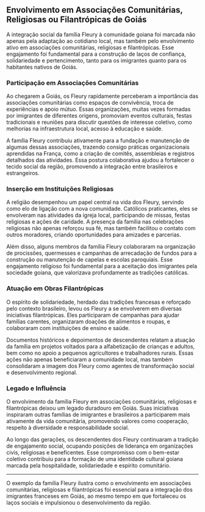 ## Envolvimento em Associações Comunitárias, Religiosas ou Filantrópicas de Goiás

A integração social da família Fleury à comunidade goiana foi marcada não apenas pela adaptação ao cotidiano local, mas também pelo envolvimento ativo em associações comunitárias, religiosas e filantrópicas. Esse engajamento foi fundamental para a construção de laços de confiança, solidariedade e pertencimento, tanto para os imigrantes quanto para os habitantes nativos de Goiás.

### Participação em Associações Comunitárias

Ao chegarem a Goiás, os Fleury rapidamente perceberam a importância das associações comunitárias como espaços de convivência, troca de experiências e apoio mútuo. Essas organizações, muitas vezes formadas por imigrantes de diferentes origens, promoviam eventos culturais, festas tradicionais e reuniões para discutir questões de interesse coletivo, como melhorias na infraestrutura local, acesso à educação e saúde.

A família Fleury contribuiu ativamente para a fundação e manutenção de algumas dessas associações, trazendo consigo práticas organizacionais aprendidas na França, como a criação de comitês, assembleias e registros detalhados das atividades. Essa postura colaborativa ajudou a fortalecer o tecido social da região, promovendo a integração entre brasileiros e estrangeiros.

### Inserção em Instituições Religiosas

A religião desempenhou um papel central na vida dos Fleury, servindo como elo de ligação com a nova comunidade. Católicos praticantes, eles se envolveram nas atividades da igreja local, participando de missas, festas religiosas e ações de caridade. A presença da família nas celebrações religiosas não apenas reforçou sua fé, mas também facilitou o contato com outros moradores, criando oportunidades para amizades e parcerias.

Além disso, alguns membros da família Fleury colaboraram na organização de procissões, quermesses e campanhas de arrecadação de fundos para a construção ou manutenção de capelas e escolas paroquiais. Esse engajamento religioso foi fundamental para a aceitação dos imigrantes pela sociedade goiana, que valorizava profundamente as tradições católicas.

### Atuação em Obras Filantrópicas

O espírito de solidariedade, herdado das tradições francesas e reforçado pelo contexto brasileiro, levou os Fleury a se envolverem em diversas iniciativas filantrópicas. Eles participaram de campanhas para ajudar famílias carentes, organizaram doações de alimentos e roupas, e colaboraram com instituições de ensino e saúde.

Documentos históricos e depoimentos de descendentes relatam a atuação da família em projetos voltados para a alfabetização de crianças e adultos, bem como no apoio a pequenos agricultores e trabalhadores rurais. Essas ações não apenas beneficiaram a comunidade local, mas também consolidaram a imagem dos Fleury como agentes de transformação social e desenvolvimento regional.

### Legado e Influência

O envolvimento da família Fleury em associações comunitárias, religiosas e filantrópicas deixou um legado duradouro em Goiás. Suas iniciativas inspiraram outras famílias de imigrantes e brasileiros a participarem mais ativamente da vida comunitária, promovendo valores como cooperação, respeito à diversidade e responsabilidade social.

Ao longo das gerações, os descendentes dos Fleury continuaram a tradição de engajamento social, ocupando posições de liderança em organizações civis, religiosas e beneficentes. Esse compromisso com o bem-estar coletivo contribuiu para a formação de uma identidade cultural goiana marcada pela hospitalidade, solidariedade e espírito comunitário.

---

O exemplo da família Fleury ilustra como o envolvimento em associações comunitárias, religiosas e filantrópicas foi essencial para a integração dos imigrantes franceses em Goiás, ao mesmo tempo em que fortaleceu os laços sociais e impulsionou o desenvolvimento da região.